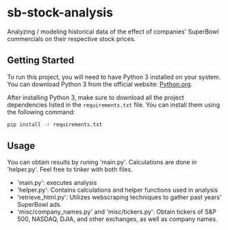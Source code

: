 # sb-stock-analysis
Analyzing / modeling historical data of the effect of companies' SuperBowl commercials on their respective stock prices. 

## Getting Started

To run this project, you will need to have Python 3 installed on your system. You can download Python 3 from the official website: [Python.org](https://www.python.org/downloads/).

After installing Python 3, make sure to download all the project dependencies listed in the `requirements.txt` file. You can install them using the following command:

```bash
pip install -r requirements.txt
```

## Usage

You can obtain results by runing 'main.py'. Calculations are done in 'helper.py'. Feel free to tinker with both files. 

- 'main.py': executes analysis
- 'helper.py': Contains calculations and helper functions used in analysis
- 'retrieve_html.py': Utilizes webscraping techniques to gather past years' SuperBowl ads.
- 'misc/company_names.py' and 'misc/tickers.py': Obtain tickers of S&P 500, NASDAQ, DJIA, and other exchanges, as well as company names.